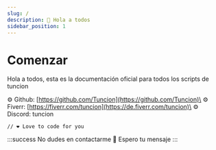 ```yaml
---
slug: /
description: 👋 Hola a todos
sidebar_position: 1
---
```


# Comenzar

Hola a todos, esta es la documentación oficial para todos los scripts de tuncion

⚙️ Github: [https://github.com/Tuncion](https://github.com/Tuncion)\
⚙️ Fiverr: [https://fiverr.com/tuncion](https://de.fiverr.com/tuncion)\
⚙️ Discord: tuncion

```
// ❤️ Love to code for you
```

:::success
No dudes en contactarme 📢 Espero tu mensaje
:::